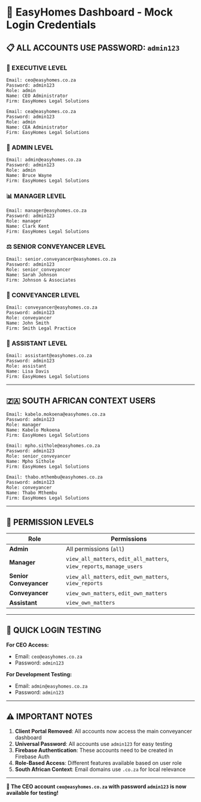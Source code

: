 # 🔑 EasyHomes Dashboard - Mock Login Credentials

## 📋 **ALL ACCOUNTS USE PASSWORD: `admin123`**

### **🏢 EXECUTIVE LEVEL**
```
Email: ceo@easyhomes.co.za
Password: admin123
Role: admin
Name: CEO Administrator
Firm: EasyHomes Legal Solutions
```

```
Email: cea@easyhomes.co.za
Password: admin123
Role: admin
Name: CEA Administrator
Firm: EasyHomes Legal Solutions
```

### **👑 ADMIN LEVEL**
```
Email: admin@easyhomes.co.za
Password: admin123
Role: admin
Name: Bruce Wayne
Firm: EasyHomes Legal Solutions
```

### **📊 MANAGER LEVEL**
```
Email: manager@easyhomes.co.za
Password: admin123
Role: manager
Name: Clark Kent
Firm: EasyHomes Legal Solutions
```

### **⚖️ SENIOR CONVEYANCER LEVEL**
```
Email: senior.conveyancer@easyhomes.co.za
Password: admin123
Role: senior_conveyancer
Name: Sarah Johnson
Firm: Johnson & Associates
```

### **📝 CONVEYANCER LEVEL**
```
Email: conveyancer@easyhomes.co.za
Password: admin123
Role: conveyancer
Name: John Smith
Firm: Smith Legal Practice
```

### **🤝 ASSISTANT LEVEL**
```
Email: assistant@easyhomes.co.za
Password: admin123
Role: assistant
Name: Lisa Davis
Firm: EasyHomes Legal Solutions
```

---

## 🇿🇦 **SOUTH AFRICAN CONTEXT USERS**

```
Email: kabelo.mokoena@easyhomes.co.za
Password: admin123
Role: manager
Name: Kabelo Mokoena
Firm: EasyHomes Legal Solutions
```

```
Email: mpho.sithole@easyhomes.co.za  
Password: admin123
Role: senior_conveyancer
Name: Mpho Sithole
Firm: EasyHomes Legal Solutions
```

```
Email: thabo.mthembu@easyhomes.co.za
Password: admin123
Role: conveyancer
Name: Thabo Mthembu
Firm: EasyHomes Legal Solutions
```

---

## 🔐 **PERMISSION LEVELS**

| Role | Permissions |
|------|-------------|
| **Admin** | All permissions (`all`) |
| **Manager** | `view_all_matters`, `edit_all_matters`, `view_reports`, `manage_users` |
| **Senior Conveyancer** | `view_all_matters`, `edit_own_matters`, `view_reports` |
| **Conveyancer** | `view_own_matters`, `edit_own_matters` |
| **Assistant** | `view_own_matters` |

---

## 🚀 **QUICK LOGIN TESTING**

**For CEO Access:**
- Email: `ceo@easyhomes.co.za`
- Password: `admin123`

**For Development Testing:**
- Email: `admin@easyhomes.co.za`
- Password: `admin123`

---

## ⚠️ **IMPORTANT NOTES**

1. **Client Portal Removed**: All accounts now access the main conveyancer dashboard
2. **Universal Password**: All accounts use `admin123` for easy testing
3. **Firebase Authentication**: These accounts need to be created in Firebase Auth
4. **Role-Based Access**: Different features available based on user role
5. **South African Context**: Email domains use `.co.za` for local relevance

---

**🎯 The CEO account `ceo@easyhomes.co.za` with password `admin123` is now available for testing!** 